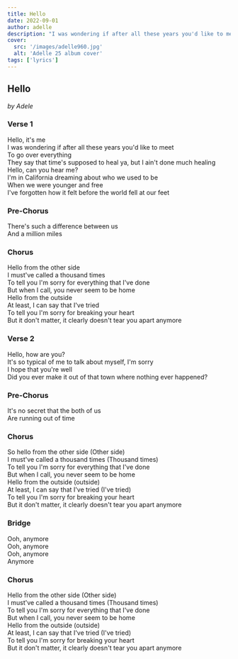 ```yaml
---
title: Hello
date: 2022-09-01
author: adelle
description: "I was wondering if after all these years you'd like to meet"
cover:
  src: '/images/adelle960.jpg'
  alt: 'Adelle 25 album cover'
tags: ['lyrics']
---
```


## Hello

_by Adele_

### Verse 1

Hello, it's me<br />
I was wondering if after all these years you'd like to meet<br />
To go over everything<br />
They say that time's supposed to heal ya, but I ain't done much healing<br />
Hello, can you hear me?<br />
I'm in California dreaming about who we used to be<br />
When we were younger and free<br />
I've forgotten how it felt before the world fell at our feet<br />

### Pre-Chorus

There's such a difference between us<br />
And a million miles

### Chorus

Hello from the other side<br />
I must've called a thousand times<br />
To tell you I'm sorry for everything that I've done<br />
But when I call, you never seem to be home<br />
Hello from the outside<br />
At least, I can say that I've tried<br />
To tell you I'm sorry for breaking your heart<br />
But it don't matter, it clearly doesn't tear you apart anymore

### Verse 2

Hello, how are you?<br />
It's so typical of me to talk about myself, I'm sorry<br />
I hope that you're well<br />
Did you ever make it out of that town where nothing ever happened?

### Pre-Chorus

It's no secret that the both of us<br />
Are running out of time

### Chorus

So hello from the other side (Other side)<br />
I must've called a thousand times (Thousand times)<br />
To tell you I'm sorry for everything that I've done<br />
But when I call, you never seem to be home<br />
Hello from the outside (outside)<br />
At least, I can say that I've tried (I've tried)<br />
To tell you I'm sorry for breaking your heart<br />
But it don't matter, it clearly doesn't tear you apart anymore

### Bridge

Ooh, anymore<br />
Ooh, anymore<br />
Ooh, anymore<br />
Anymore

### Chorus

Hello from the other side (Other side)<br />
I must've called a thousand times (Thousand times)<br />
To tell you I'm sorry for everything that I've done<br />
But when I call, you never seem to be home<br />
Hello from the outside (outside)<br />
At least, I can say that I've tried (I've tried)<br />
To tell you I'm sorry for breaking your heart<br />
But it don't matter, it clearly doesn't tear you apart anymore

